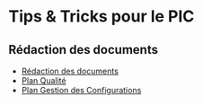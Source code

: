 # Tips & Tricks pour le PIC

## Rédaction des documents

* [Rédaction des documents](documents/redaction.md)
* [Plan Qualité](documents/pq.md)
* [Plan Gestion des Configurations](documents/pgc.md)
